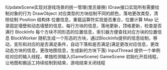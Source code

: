 IUpdateScene实现对游戏场景的统一管理(里氏替换)
IDraw接口实现所有需要绘制对象的行为
DrawObject 对应类型的方块绘制不同的颜色，落地更改类型，清除绘制
Position 结构体 位置信息，重载运算符实现是否重合，位置计算
Map 记录固定墙壁和动态墙壁的信息，每行方块的信息，落地更新，顶格更新，检查是否满行
BlockInfo 每个方块不同形态的位置信息，索引器方便查找对应方块的位置信息
BlockWorker 随机生成一个形态的方块，通过BlockInfo提供的信息绘制，移动，变形和对应的是否满足条件，自动下落和是否满足(满足更改对应信息，更改动态方块的信息，更改地图信息，生成新的方块下落)
InputThread 提供一个单例给对应的输入线程，单独检测输入(GameScene)
GameScene 初始化开启线程，让地图和搬运工持续绘制到结束，游戏结束关闭线程

